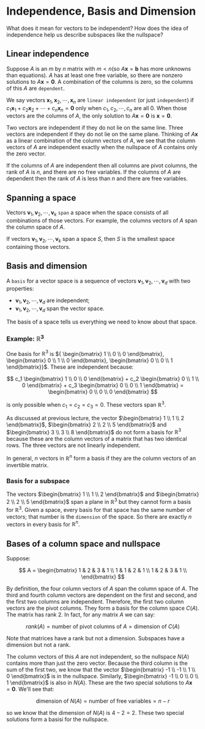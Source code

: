 # Independence, Basis and Dimension

What does it mean for vectors to be independent? How does the idea of independence help us describe subspaces like the nullspace?

## Linear independence

Suppose $A$ is an $m$ by $n$ matrix with $m < n$(so $A\mathbf{x} = \mathbf{b}$ has more unknowns than equations). $A$ has at least one free variable, so there are nonzero solutions to $A\mathbf{x} = \mathbf{0}$. A combination of the columns is zero, so the columns of this $A$ are `dependent`.

We say vectors $\mathbf{x}_ 1, \mathbf{x}_ 2, \cdots, \mathbf{x}_n$ are `linear independent` (or just `independent`) if $c_1\mathbf{x}_ 1 + c_2\mathbf{x}_2 + \cdots + c_n\mathbf{x}_n = \mathbf{0}$ only when $c_1, c_2, \cdots, c_n$ are all $0$. When those vectors are the columns of $A$, the only solution to $A\mathbf{x} = \mathbf{0}$ is $\mathbf{x} = \mathbf{0}$.

Two vectors are independent if they do not lie on the same line. Three vectors are independent if they do not lie on the same plane. Thinking of $A\mathbf{x}$ as a linear combination of the column vectors of $A$, we see that the column vectors of $A$ are independent exactly when the nullspace of $A$ contains only the zero vector.

If the columns of $A$ are independent then all columns are pivot columns, the rank of $A$ is $n$, and there are no free variables. If the columns of $A$ are dependent then the rank of $A$ is less than $n$ and there are free variables.

## Spanning a space
Vectors $\mathbf{v}_1, \mathbf{v}_2, \cdots, \mathbf{v}_k$ `span` a space when the space consists of all combinations of those vectors. For example, the columns vectors of $A$ span the column space of $A$.

If vectors $\mathbf{v}_1, \mathbf{v}_2, \cdots, \mathbf{v}_k$ span a space $S$, then $S$ is the smallest space containing those vectors.

## Basis and dimension

A `basis` for a vector space is a sequence of vectors $\mathbf{v}_1, \mathbf{v}_2, \cdots, \mathbf{v}_d$ with two properties:

- $\mathbf{v}_1, \mathbf{v}_2, \cdots, \mathbf{v}_d$ are independent;
- $\mathbf{v}_1, \mathbf{v}_2, \cdots, \mathbf{v}_ d$ span the vector space.

The basis of a space tells us everything we need to know about that space.

### Example: $\mathbb{R}^3$

One basis for $\mathbb{R}^3$ is ${ \begin{bmatrix} 1 \\ 0 \\ 0 \end{bmatrix}, \begin{bmatrix} 0 \\ 1 \\ 0 \end{bmatrix}, \begin{bmatrix} 0 \\ 0 \\ 1 \end{bmatrix}}$. These are independent because:

$$
c_1 \begin{bmatrix} 1 \\ 0 \\ 0 \end{bmatrix} +
c_2 \begin{bmatrix} 0 \\ 1 \\ 0 \end{bmatrix} +
c_3 \begin{bmatrix} 0 \\ 0 \\ 1 \end{bmatrix} =
\begin{bmatrix} 0 \\ 0 \\ 0 \end{bmatrix}
$$

is only possible when $c_1 = c_2 = c_3 = 0$. These vectors span $\mathbb{R}^3$.

As discussed at previous lecture, the vector $\begin{bmatrix} 1 \\ 1 \\ 2 \end{bmatrix}$, $\begin{bmatrix} 2 \\ 2 \\ 5 \end{bmatrix}$ and $\begin{bmatrix} 3 \\ 3 \\ 8 \end{bmatrix}$ do not form a basis for $\mathbb{R}^3$ because these are the column vectors of a matrix that has two identical rows. The three vectors are not linearly independent.

In general, $n$ vectors in $\mathbb{R}^n$ form a basis if they are the column vectors of an invertible matrix.

### Basis for a subspace

The vectors $\begin{bmatrix} 1 \\ 1 \\ 2 \end{bmatrix}$ and $\begin{bmatrix} 2 \\ 2 \\ 5 \end{bmatrix}$ span a plane in $\mathbb{R}^3$ but they cannot form a basis for $\mathbb{R}^3$. Given a space, every basis for that space has the same number of vectors; that number is the `dimension` of the space. So there are exactly $n$ vectors in every basis for $\mathbb{R}^n$.

## Bases of a column space and nullspace

Suppose:

$$
A = 
\begin{bmatrix}
1 & 2 & 3 & 1 \\
1 & 1 & 2 & 1 \\
1 & 2 & 3 & 1 \\
\end{bmatrix}
$$

By definition, the four column vectors of $A$ span the column space of $A$. The third and fourth column vectors are dependent on the first and second, and the first two columns are independent. Therefore, the first two column vectors are the pivot columns. They form a basis for the column space $C(A)$. The matrix has rank 2. In fact, for any matrix $A$ we can say:

$$
rank(A) = \text{number of pivot columns of } A = \text{dimension of } C(A)
$$

Note that matrices have a rank but not a dimension. Subspaces have a dimension but not a rank.

The column vectors of this $A$ are not independent, so the nullspace $N(A)$ contains more than just the zero vector. Because the third column is the sum of the first two, we know that the vector $\begin{bmatrix} -1 \\ -1 \\ 1 \\ 0 \end{bmatrix}$ is in the nullspace. Similarly, $\begin{bmatrix} -1 \\ 0 \\ 0 \\ 1 \end{bmatrix}$ is also in $N(A)$. These are the two special solutions to $A \mathbf{x} = \mathbf{0}$. We'll see that:

$$
\text{dimension of } N(A) = \text{number of free variables} = n - r
$$

so we know that the dimension of $N(A)$ is $4 - 2 = 2$. These two special solutions form a basisi for the nullspace.

